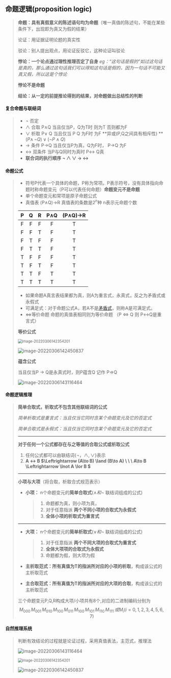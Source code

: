 ## 命题逻辑(proposition logic)

> **命题：具有真假意义的陈述语句均为命题**（唯一真值的陈述句，不能在某些条件下，出现即为真又为假的结果）
>
> 论证：用证据证明论题的真实性
>
> 驳论：别人提出观点，用论证反驳它，这种论证叫驳论
>
> **悖论：一个论点通过理性推理否定了自身** _eg：“这句话是假的”如过这句话是真的，那么通过这句话我们可以得知这句话是假的，因为一句话不可能又真又假，所以这是个悖论_
>
> **悖论不是命题**
>
> **结论：从一定的前提推论得到的结果，对命题做出总结性的判断**
>
> 
 #### **复合命题与联结词**
>
>- $\lnot$   否定
>- $\land$ 合取  P$\land$Q 当且仅当P，Q为T时 则为T 否则都为F
>- $\lor$ 析取   P$\lor$ Q 当且仅当 P  Q 为F时 为F    **异或(P,Q之间具有相斥性) ** $(P\land\,\lnot Q)\lor(\lnot P\land Q)$
>- $\to$  条件  P$\to$Q 当且仅当P为真，Q为F时，  P$\to$Q 为F
>- $\leftrightarrow$ 双条件  当P与Q同时为真时  P$\leftrightarrow$ Q真
>- **联合词的执行顺序   $\lnot$   $\land$  $\lor$  $\to$  $\leftrightarrow$** 
>
#### **命题公式**
>
>- 符号P代表一个具体的命题，P称为常项。P表示符号，没有具体指向命题时称命题变元（P可以代表任何命题）**命题变元不是命题**
>- 单个命题变元和常项是原子命题公式
>- 真值表  (P$\land$Q)$\to$R   真值表的条数是$2^n$种 n表示元命题个数
>
>|  P   |  Q   |  R   | P$\land$Q | (P$\land$Q)$\to$R |
>| :--: | :--: | :--: | :-------: | :---------------: |
>|  F   |  F   |  F   |     F     |         T         |
>|  F   |  F   |  T   |     F     |         T         |
>|  F   |  T   |  F   |     F     |         T         |
>|  F   |  T   |  T   |     F     |         T         |
>|  T   |  F   |  F   |     F     |         T         |
>|  T   |  F   |  T   |     F     |         T         |
>|  T   |  T   |  F   |     T     |         T         |
>|  T   |  T   |  T   |     T     |         T         |
>
>-  如果命题A真言表结果都为真，则A为重言式，永真式，反之为矛盾式或永假式
>-  可满足式：对于命题公式A，若A不是[矛盾式](https://baike.baidu.com/item/矛盾式)，则称A是可满足式。                                                                                                                                                                                                                                                                                                                                                                                                                                                                                                                                                                                                                                                                                                                                                                                                                                                                                                                                                                                                                                                                                                                                                                                                                                                                                                                                                                                                                                                                                                                                                                                                                                                                                                                                                                                                                                                                                                                                                                                                                                                                                                                                                                                                                                                                                                                                                                                                                                                                                                                                                                                                                                                                                                                                                                                                                                                                                                                                                                                                                                                                                                                                                                                                                                                                                                                                                                                                                                                                                                                                                                                                                                                                                                                                                                                                                                                                                                                                                                                                                                                                                                                                                                                                                                                                                                                                                                                                                                                                                                                      
>- $\Leftrightarrow$等价命题   命题的真值表相同则为等价命题 （P $\Leftrightarrow$ Q 则 P$\leftrightarrow$Q是重言式）
>
>**等价公式**
>
><img src="image-20220306142354201.png" alt="image-20220306142354201" style="zoom:80%;" /> 
>
>![image-20220306142450837](image-20220306142450837.png) 
>
>**蕴含公式**
>
>当且仅当P $\to$ Q是永真式时，则P蕴含Q 记作 P$\Rightarrow$Q
>
>![image-20220306143116464](image-20220306143116464.png) 

#### **命题逻辑推理**

> **简单合取式，析取式不包含其他联结词的公式**
>
> *简单析取式是重言式：当且仅当它同时含某个命题变元及它的否定式*
>
> *简单合取式是永假式：当且仅当它同时含某个命题变元及它的否定式*
>
> ---
>
> **对于任何一个公式都存在与之等值的合取公式或析取公式**
>
> 1. 任何公式都可以由联结词{$\lnot ， \land,\lor$}表示
> 2. **A $\leftrightarrow$ B  $\Leftrightarrow (A\to B) \land (B\to A)  \  \  \ A\to B  \Leftrightarrow \lnot A \lor B $**
>
> ---
>
> **小项与大项**（将合取，析取合式规范表示）
>
> - **小项：** n个命题变元的**简单合取式**($\land 和 \lnot$ 联结词组成的公式)
>
>   > 1. 命题都为真，则小项为真， 
>   > 2. 对于任意指派 **两个不同小项的合取式为永假式**
>   > 3. **全体小项的析取式为重言式**
>
> ---
>
> - **大项：**  n个命题变元的**简单析取式**($\lor 和 \lnot$ 联结词组成的公式)
>
>   > 1. 对于任意指派 **两个不同大项的合取式为重言式**
>   > 2. **全体大项项的合取式为永假式**
>   > 3. 命题都为假，则大项为假
>
> - **主析取范式：**所有真值为T的指派所对应的**小项的析取**，构成该公式的主析取范式
>
> - **主合取范式：**所有真值为T的指派所对应的**大项的合取**，构成该公式的主析取范式
>
> 三个命题变元P,Q,R构成大项/小项共有8个,对应的二进制编码分别为
> $$
> M_{000}\, M_{001}\, M_{010}\, M_{100}\, M_{011}\, M_{100}\, M_{101}\, M_{110}\,M_{111}\, 或 M_i(i=0,1,2,3,4,5,6,7)
> $$
> 
#### **自然推理系统**
>判断有效结论的过程就是论证过程，采用真值表法，主范式，推理法
>
>![image-20220306143116464](image-20220306143116464.png)
>
><img src="image-20220306142354201.png" alt="image-20220306142354201" style="zoom:80%;" /> 
>
>![image-20220306142450837](image-20220306142450837.png)

